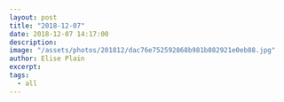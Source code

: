 ```yaml
---
layout: post
title: "2018-12-07"
date: 2018-12-07 14:17:00
description: 
image: "/assets/photos/201812/dac76e752592868b981b082921e0eb88.jpg"
author: Elise Plain
excerpt: 
tags: 
  - all
---
```



<p></p>
